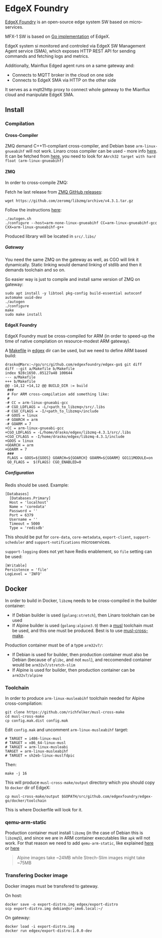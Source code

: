# EdgeX Foundry
[EdgeX Foundry](https://www.edgexfoundry.org/) is an open-source edge system SW based on micro-services.

MFX-1 SW is based on [Go implementation](https://github.com/edgexfoundry/edgex-go) of EdgeX.

EdgeX system si monitored and controled via EdgeX SW Management Agent service (SMA),
which exposes HTTP REST API for sending commands and fetching logs and metrics.

Additionally, Mainflux Edged agent runs on a same gateway and:
- Connects to MQTT broker in the cloud on one side
- Connects to EdgeX SMA via HTTP on the other side

It serves as a mqtt2http proxy to connect whole gateway to the Mianflux cloud and manipulate EdgeX SMA.

## Install
### Compilation
#### Cross-Compiler
ZMQ demand C++11-compliant cross-compiler, and Debian base `arm-linux-gnueabihf` will not work.
Linaro cross compiler can be used - more info [here](https://www.linaro.org/downloads/).
It can be fetched from [here](https://developer.arm.com/tools-and-software/open-source-software/developer-tools/gnu-toolchain/gnu-a/downloads),
you need to look for `AArch32 target with hard float (arm-linux-gnueabihf)`

#### ZMQ
In order to cross-compile ZMQ:

Fetch he last release from [ZMQ GitHub releases](https://github.com/zeromq/libzmq/releases):
```
wget https://github.com/zeromq/libzmq/archive/v4.3.1.tar.gz
```

Follow the instructions [here](http://zeromq.org/build:arm):
```
./autogen.sh
./configure --host=arm-none-linux-gnueabihf CC=arm-linux-gnueabihf-gcc CXX=arm-linux-gnueabihf-g++
```

Produced library will be located in `src/.libs/`

##### Gateway
You need the same ZMQ on the gateway as well, as CGO will link it dynamically.
Static linking would demand linking of stdlib and then it demands toolchain and so on.

So easier way is just to compile and install same version of ZMQ on gateway:

```
sudo apt install -y libtool pkg-config build-essential autoconf automake uuid-dev
./autogen
./configure
make
sudo make install
```



#### EdgeX Foundry
EdgeX Foundry must be cross-compiled for ARM (in order to speed-up the time of native compilation on resource-modest ARM gateway).

A [Makefile](edgex/Makefile) in [edgex](edgex) dir can be used, but we need to define ARM based build:
```
drasko@Marx:~/go/src/github.com/edgexfoundry/edgex-go$ git diff
diff --git a/Makefile b/Makefile
index 928c1650..05127a48 100644
--- a/Makefile
+++ b/Makefile
@@ -14,12 +14,12 @@ BUILD_DIR := build
 ###
 # For ARM cross-compilation add something like:
 #
-# CC = arm-linux-gnueabi-gcc
-# CGO_LDFLAGS = -L/<path_to_libzmq>/src/.libs
-# CGO_CFLAGS = -I/<path_to_libzmq>/include
-# GOOS = linux
-# GOARCH = arm
-# GOARM = 7
+CC = arm-linux-gnueabi-gcc
+CGO_LDFLAGS = -L/home/drasko/edgex/libzmq-4.3.1/src/.libs
+CGO_CFLAGS = -I/home/drasko/edgex/libzmq-4.3.1/include
+GOOS = linux
+GOARCH = arm
+GOARM = 7
 ###
 FLAGS = GOOS=${GOOS} GOARCH=${GOARCH} GOARM=${GOARM} GO111MODULE=on
 GO_FLAGS =  $(FLAGS) CGO_ENABLED=0 
```

##### Configuration
Redis should be used. Example:
```
[Databases]
  [Databases.Primary]
  Host = 'localhost'
  Name = 'coredata'
  Password = ''
  Port = 6379
  Username = ''
  Timeout = 5000
  Type = 'redisdb'
```

This should be put for `core-data`, `core-metadata`, `export-client`, `support-scheduler` and `support-notifications` microservices.

`support-logging` does not yet have Redis enablement, so `file` setting can be used:

```
[Writable]
Persistence = 'file'
LogLevel = 'INFO'
```

## Docker
In order to build in Docker, `libzmq` needs to be cross-compiled in the builder container:
- If Debian builder is used (`golang:stretch`), then Linaro toolchain can be used
- If Alpine builder is used (`golang:alpine3.9`) then a [musl](https://www.musl-libc.org/) toolchain must be used,
and this one must be produced. Best is to use [musl-cross-make](https://github.com/richfelker/musl-cross-make).

Production container must be of a type `arm32v7/`:
- If Debian is used for builder, then production container must also be
Debian (because of `glibc`, and not `musl`), and reccomended container would be `arm32v7/stretch-slim`
- If Alpine is used for builder, then production container can be `arm32v7/alpine`

### Toolchain
In order to produce `arm-linux-musleabihf` toolchain needed for Alpine cross-compilation:
```
git clone https://github.com/richfelker/musl-cross-make
cd musl-cross-make
cp config.mak.dist config.mak
```

Edit `config.mak` and uncomment `arm-linux-musleabihf` target:
```
# TARGET = i486-linux-musl
# TARGET = x86_64-linux-musl
# TARGET = arm-linux-musleabi
TARGET = arm-linux-musleabihf
# TARGET = sh2eb-linux-muslfdpic
```

Then:
```
make -j 16
```

This will produce `musl-cross-make/output` directory which you should copy to `docker` dir of EdgeX:
```
cp musl-cross-make/output $GOPATH/src/github.com/edgexfoundry/edgex-go/docker/toolchain
```

This is where Dockerfile will look for it.

### qemu-arm-static
Production container must install `libzmq` (in the case of Debian this is `libzmq5`),
and since we are in ARM container executables like `apk` will not work.
For that reason we need to add `qemu-arm-static`, like explained [here](https://ownyourbits.com/2018/06/27/running-and-building-arm-docker-containers-in-x86/) or
[here](https://www.balena.io/blog/building-arm-containers-on-any-x86-machine-even-dockerhub/)

> Alpine images take ~24MB while Strech-Slim images might take ~75MB

### Transfering Docker image
Docker images must be transfered to gateway.

On host:
```
docker save -o export-distro.img edgex/export-distro
scp export-distro.img debian@sr-imx6.local:~/
```

On gateway:
```
docker load -i export-distro.img
docker run edgex/export-distro:1.0.0-dev
```
